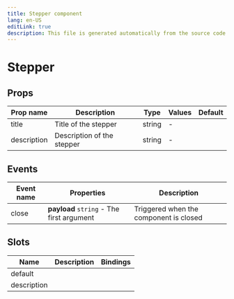 ```yaml
---
title: Stepper component
lang: en-US
editLink: true
description: This file is generated automatically from the source code. Changes made here will be lost.
---
```


# Stepper

<!--@include: ./stepper.doc.md-->

## Props

| Prop name   | Description                | Type   | Values | Default |
| ----------- | -------------------------- | ------ | ------ | ------- |
| title       | Title of the stepper       | string | -      |         |
| description | Description of the stepper | string | -      |         |

## Events

| Event name | Properties                                | Description                            |
| ---------- | ----------------------------------------- | -------------------------------------- |
| close      | **payload** `string` - The first argument | Triggered when the component is closed |

## Slots

| Name        | Description | Bindings |
| ----------- | ----------- | -------- |
| default     |             |          |
| description |             |          |
